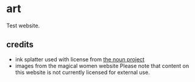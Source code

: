 # art

Test website.

## credits
- ink splatter used with license from [the noun project](https://thenounproject.com/icon/watercolor-1324804/)
- images from the magical women website
Please note that content on this website is not currently licensed for external use.